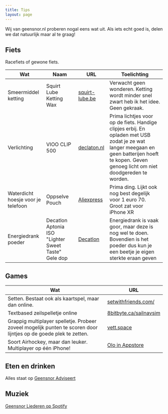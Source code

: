 ```yaml
---
title: Tips
layout: page
---
```


Wij van geensnor.nl proberen nogal eens wat uit. Als iets echt goed is, delen we dat natuurlijk maar al te graag!


## Fiets
Racefiets of gewone fiets.  

| Wat | Naam | URL | Toelichting |
|-----|------|-----|-------------|
|Smeermiddel ketting|Squirt Lube Ketting Wax|[squirt-lube.be](http://www.squirt-lube.be/)|Verwacht geen wonderen. Ketting wordt minder snel zwart heb ik het idee. Geen gekraak.|
Verlichting|VIOO CLIP 500|[declaton.nl](https://www.decathlon.nl/p/set-led-fietsverlichting-vioo-clip-500-voor-en-achterlicht-zwart-usb/_/R-p-301360?mc=8501200&c=ZWART)|Prima lichtjes voor op de fiets. Handige clipjes erbij. En opladen met USB zodat je ze wat langer meegaan en geen batterijen hoeft te kopen. Geven genoeg licht om niet doodgereden te worden.|
|Waterdicht hoesje voor je telefoon|Oppselve Pouch|[Aliexpress](https://nl.aliexpress.com/item/Waterdichte-Mobiele-Telefoon-Case-Voor-iPhone-X-Xs-Max-Xr-8-7-Samsung-S9-Clear-PVC/32858636361.html?spm=a2g0s.9042311.0.0.26344c4dvzxDl1)|Prima ding. Lijkt ook nog best degelijk voor 1 euro 70. Groot zat voor iPhone XR|
|Energiedrank poeder|Decatlon Aptonia ISO "Lighter Sweet Taste" Gele dop|[Decatlon](https://www.decathlon.nl/p/poeder-voor-isotone-dorstlesser-iso-rode-vruchten-650-g/_/R-p-9831?mc=8335609&fl=Citroen)|Energiedrank is vaak goor, maar deze is nog wel te doen. Bovendien is het poeder dus kun je een beetje je eigen sterkte eraan geven|



## Games

| Wat | URL | 
|-----|-----|
|Setten. Bestaat ook als kaartspel, maar dan online.|[setwithfriends.com/](https://setwithfriends.com/)|
|Textbased zeilspelletje online|[8bitbyte.ca/sailnavsim](https://8bitbyte.ca/sailnavsim)|
|Grappig multiplayer spelletje. Probeer zoveel mogelijk punten te scoren door lijntjes op de goede plek te zetten.|[vett.space](https://vett.space/)|
|Soort Airhockey, maar dan leuker. Multiplayer op één iPhone!|[Olo in Appstore](https://apps.apple.com/us/app/olo-game/id529826126)|


## Eten en drinken
Alles staat op [Geensnor Adviseert](https://advies.geensnor.nl)

## Muziek
[Geensnor Liederen op Spotify](https://open.spotify.com/playlist/2hNmcKMRceaxyCfF9jhBYy?si=YdmdWT1dRPmHauugxTxkYQ)

